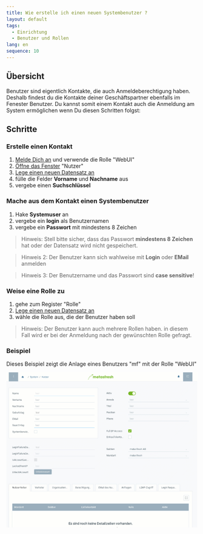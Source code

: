 ```yaml
---
title: Wie erstelle ich einen neuen Systembenutzer ?
layout: default
tags:
  - Einrichtung
  - Benutzer und Rollen
lang: en
sequence: 10
---
```


## Übersicht

Benutzer sind eigentlich Kontakte, die auch Anmeldeberechtigung haben. Deshalb findest du die Kontakte deiner Geschäftspartner ebenfalls im Fenester Benutzer. Du kannst somit einem Kontakt auch die Anmeldung am System ermöglichen wenn Du diesen Schritten folgst:

## Schritte

### Erstelle einen Kontakt
1. [Melde Dich an](Anmeldung) und verwende die Rolle "WebUI"
1. [Öffne das Fenster](Menu) "Nutzer"
1. [Lege einen neuen Datensatz an](Neuer_Datensatz_Fenster_Webui)
1. fülle die Felder **Vorname** und **Nachname** aus
1. vergebe einen **Suchschlüssel**

### Mache aus dem Kontakt einen Systembenutzer
1. Hake **Systemuser** an
1. vergebe ein **login** als Benutzernamen
1. vergebe ein **Passwort** mit mindestens 8 Zeichen

  > Hinweis: Stell bitte sicher, dass das Passwort **mindestens 8 Zeichen** hat oder der Datensatz wird nicht gespeichert.

  > Hinweis 2: Der Benutzer kann sich wahlweise mit **Login** oder **EMail** anmelden

  > Hinweis 3: Der Benutzername und das Passwort sind **case sensitive**!


### Weise eine Rolle zu
1. gehe zum Register "Rolle"
1. [Lege einen neuen Datensatz an](Neuer_Datensatz_Tab_Webui)
1. wähle die Rolle aus, die der Benutzer haben soll

> Hinweis: Der Benutzer kann auch mehrere Rollen haben. in diesem Fall wird er bei der Anmeldung nach der gewünschten Rolle gefragt.


### Beispiel

Dieses Beispiel zeigt die Anlage eines Benutzers "mf" mit der Rolle "WebUI"

![](assets/neuernutzer.gif)

